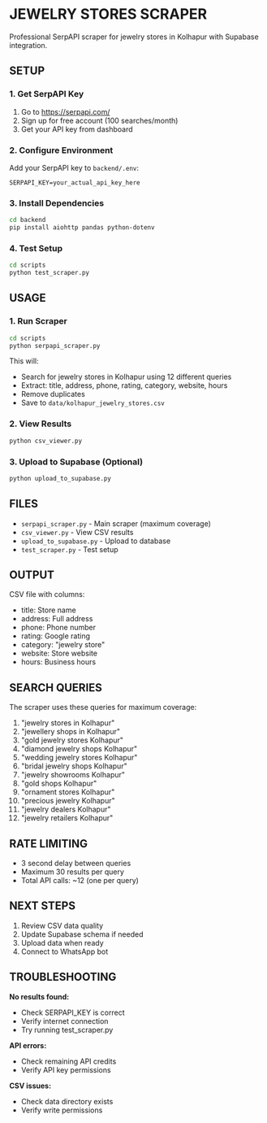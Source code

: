 # JEWELRY STORES SCRAPER

Professional SerpAPI scraper for jewelry stores in Kolhapur with Supabase integration.

## SETUP

### 1. Get SerpAPI Key
1. Go to https://serpapi.com/
2. Sign up for free account (100 searches/month)
3. Get your API key from dashboard

### 2. Configure Environment
Add your SerpAPI key to `backend/.env`:
```
SERPAPI_KEY=your_actual_api_key_here
```

### 3. Install Dependencies
```bash
cd backend
pip install aiohttp pandas python-dotenv
```

### 4. Test Setup
```bash
cd scripts
python test_scraper.py
```

## USAGE

### 1. Run Scraper
```bash
cd scripts
python serpapi_scraper.py
```

This will:
- Search for jewelry stores in Kolhapur using 12 different queries
- Extract: title, address, phone, rating, category, website, hours
- Remove duplicates
- Save to `data/kolhapur_jewelry_stores.csv`

### 2. View Results
```bash
python csv_viewer.py
```

### 3. Upload to Supabase (Optional)
```bash
python upload_to_supabase.py
```

## FILES

- `serpapi_scraper.py` - Main scraper (maximum coverage)
- `csv_viewer.py` - View CSV results
- `upload_to_supabase.py` - Upload to database
- `test_scraper.py` - Test setup

## OUTPUT

CSV file with columns:
- title: Store name
- address: Full address
- phone: Phone number
- rating: Google rating
- category: "jewelry store"
- website: Store website
- hours: Business hours

## SEARCH QUERIES

The scraper uses these queries for maximum coverage:
1. "jewelry stores in Kolhapur"
2. "jewellery shops in Kolhapur"
3. "gold jewelry stores Kolhapur"
4. "diamond jewelry shops Kolhapur"
5. "wedding jewelry stores Kolhapur"
6. "bridal jewelry shops Kolhapur"
7. "jewelry showrooms Kolhapur"
8. "gold shops Kolhapur"
9. "ornament stores Kolhapur"
10. "precious jewelry Kolhapur"
11. "jewelry dealers Kolhapur"
12. "jewelry retailers Kolhapur"

## RATE LIMITING

- 3 second delay between queries
- Maximum 30 results per query
- Total API calls: ~12 (one per query)

## NEXT STEPS

1. Review CSV data quality
2. Update Supabase schema if needed
3. Upload data when ready
4. Connect to WhatsApp bot

## TROUBLESHOOTING

**No results found:**
- Check SERPAPI_KEY is correct
- Verify internet connection
- Try running test_scraper.py

**API errors:**
- Check remaining API credits
- Verify API key permissions

**CSV issues:**
- Check data directory exists
- Verify write permissions 